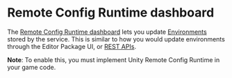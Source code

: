 # Remote Config Runtime dashboard
The [Remote Config Runtime dashboard](http://dashboard.unity3d.com/remote-config) lets you update [Environments](Environments.md) stored by the service. This is similar to how you would update environments through the Editor Package UI, or [REST APIs](RESTAPI.md).

**Note**: To enable this, you must implement Unity Remote Config Runtime in your game code.